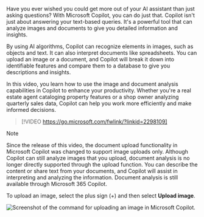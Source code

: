 Have you ever wished you could get more out of your AI assistant than just asking questions? With Microsoft Copilot, you can do just that. Copilot isn't just about answering your text-based queries. It's a powerful tool that can analyze images and documents to give you detailed information and insights.

By using AI algorithms, Copilot can recognize elements in images, such as objects and text. It can also interpret documents like spreadsheets. You can upload an image or a document, and Copilot will break it down into identifiable features and compare them to a database to give you descriptions and insights.

In this video, you learn how to use the image and document analysis capabilities in Copilot to enhance your productivity. Whether you're a real estate agent cataloging property features or a shop owner analyzing quarterly sales data, Copilot can help you work more efficiently and make informed decisions.

> [!VIDEO https://go.microsoft.com/fwlink/?linkid=2298109]

> [!NOTE]
> Since the release of this video, the document upload functionality in Microsoft Copilot was changed to support image uploads only. Although Copilot can still analyze images that you upload, document analysis is no longer directly supported through the upload function. You can describe the content or share text from your documents, and Copilot will assist in interpreting and analyzing the information. Document analysis is still available through Microsoft 365 Copilot.

To upload an image, select the plus sign (+) and then select **Upload image**.

![Screenshot of the command for uploading an image in Microsoft Copilot.](../media/image-1.jpg)